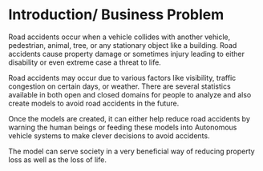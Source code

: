 # Introduction/ Business Problem

Road accidents occur when a vehicle collides with another vehicle, pedestrian, animal, tree, or any stationary object like a building. Road accidents cause property damage or sometimes injury leading to either disability or even extreme case a threat to life.

Road accidents may occur due to various factors like visibility, traffic congestion on certain days, or weather. There are several statistics available in both open and closed domains for people to analyze and also create models to avoid road accidents in the future.

Once the models are created, it can either help reduce road accidents by warning the human beings or feeding these models into Autonomous vehicle systems to make clever decisions to avoid accidents.

The model can serve society in a very beneficial way of reducing property loss as well as the loss of life.